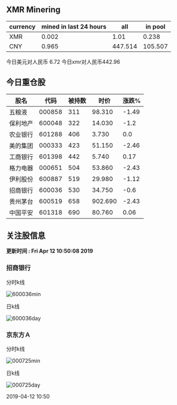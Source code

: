 ## XMR Minering

|currency|mined in last 24 hours|all|in pool|
|---|---|---|---|
|XMR|0.002|1.01|0.238|
|CNY|0.965|447.514|105.507|

今日美元对人民币 6.72	今日xmr对人民币442.96


## 今日重仓股 

|股名|代码|被持数|时价|涨跌%|
|---|---|---|---|---|
|五粮液|000858|311|98.310|-1.49|
|保利地产|600048|322|14.030|-1.2|
|农业银行|601288|406|3.730|0.0|
|美的集团|000333|423|51.150|-2.46|
|工商银行|601398|442|5.740|0.17|
|格力电器|000651|504|53.860|-2.43|
|伊利股份|600887|519|29.980|-1.12|
|招商银行|600036|530|34.750|-0.6|
|贵州茅台|600519|658|902.690|-2.43|
|中国平安|601318|690|80.760|0.06|

## 关注股信息
**更新时间 : Fri Apr 12 10:50:08 2019**
### 招商银行 
分时k线

![600036min](http://image.sinajs.cn/newchart/min/n/sh600036.gif)

日k线

![600036day](http://image.sinajs.cn/newchart/daily/n/sh600036.gif)

### 京东方Ａ 
分时k线

![000725min](http://image.sinajs.cn/newchart/min/n/sz000725.gif)

日k线

![000725day](http://image.sinajs.cn/newchart/daily/n/sz000725.gif)

2019-04-12 10:50